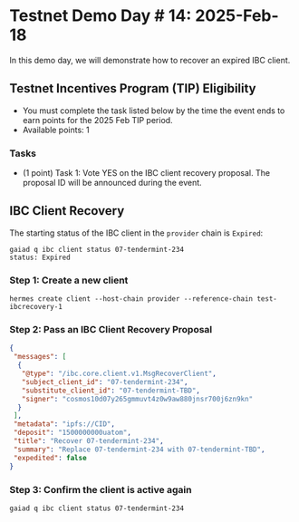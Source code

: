 # Testnet Demo Day # 14: 2025-Feb-18

In this demo day, we will demonstrate how to recover an expired IBC client.


## Testnet Incentives Program (TIP) Eligibility

* You must complete the task listed below by the time the event ends to earn points for the 2025 Feb TIP period.
* Available points: 1

### Tasks

* (1 point) Task 1: Vote YES on the IBC client recovery proposal. The proposal ID will be announced during the event.


## IBC Client Recovery

The starting status of the IBC client in the `provider` chain is `Expired`: 
```
gaiad q ibc client status 07-tendermint-234
status: Expired
```

### Step 1: Create a new client

```
hermes create client --host-chain provider --reference-chain test-ibcrecovery-1
```

### Step 2: Pass an IBC Client Recovery Proposal

```json
{
 "messages": [
  {
   "@type": "/ibc.core.client.v1.MsgRecoverClient",
   "subject_client_id": "07-tendermint-234",
   "substitute_client_id": "07-tendermint-TBD",
   "signer": "cosmos10d07y265gmmuvt4z0w9aw880jnsr700j6zn9kn"
  }
 ],
 "metadata": "ipfs://CID",
 "deposit": "1500000000uatom",
 "title": "Recover 07-tendermint-234",
 "summary": "Replace 07-tendermint-234 with 07-tendermint-TBD",
 "expedited": false
}
```

### Step 3: Confirm the client is active again 

```
gaiad q ibc client status 07-tendermint-234
```
